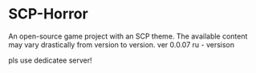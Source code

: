 # SCP-Horror
An open-source game project with an SCP theme.
The available content may vary drastically from version to version.
ver 0.0.07
ru - versison

pls use dedicatee server!